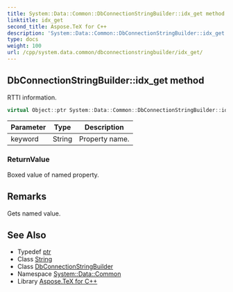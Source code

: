 ```yaml
---
title: System::Data::Common::DbConnectionStringBuilder::idx_get method
linktitle: idx_get
second_title: Aspose.TeX for C++
description: 'System::Data::Common::DbConnectionStringBuilder::idx_get method. RTTI information in C++.'
type: docs
weight: 100
url: /cpp/system.data.common/dbconnectionstringbuilder/idx_get/
---
```

## DbConnectionStringBuilder::idx_get method


RTTI information.

```cpp
virtual Object::ptr System::Data::Common::DbConnectionStringBuilder::idx_get(String keyword)=0
```


| Parameter | Type | Description |
| --- | --- | --- |
| keyword | String | Property name. |

### ReturnValue

Boxed value of named property.
## Remarks


Gets named value. 
## See Also

* Typedef [ptr](../../../system/object/ptr/)
* Class [String](../../../system/string/)
* Class [DbConnectionStringBuilder](../)
* Namespace [System::Data::Common](../../)
* Library [Aspose.TeX for C++](../../../)
